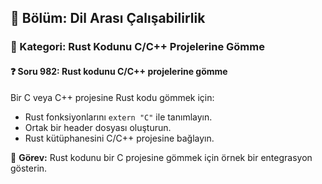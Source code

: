 ## 📘 Bölüm: Dil Arası Çalışabilirlik  
### 🔹 Kategori: Rust Kodunu C/C++ Projelerine Gömme  
#### ❓ Soru 982: Rust kodunu C/C++ projelerine gömme

Bir C veya C++ projesine Rust kodu gömmek için:

- Rust fonksiyonlarını `extern "C"` ile tanımlayın.
- Ortak bir header dosyası oluşturun.
- Rust kütüphanesini C/C++ projesine bağlayın.

🔧 **Görev:** Rust kodunu bir C projesine gömmek için örnek bir entegrasyon gösterin.
